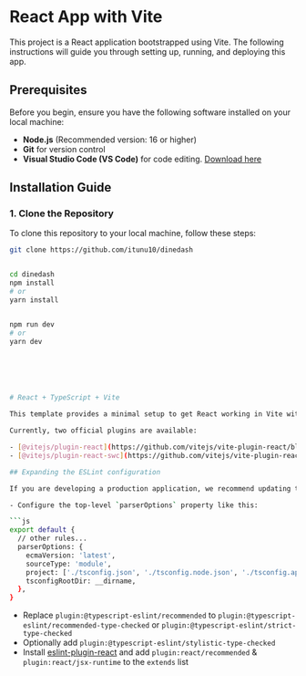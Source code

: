 # React App with Vite

This project is a React application bootstrapped using Vite. The following instructions will guide you through setting up, running, and deploying this app.

## Prerequisites

Before you begin, ensure you have the following software installed on your local machine:

- **Node.js** (Recommended version: 16 or higher)
- **Git** for version control
- **Visual Studio Code (VS Code)** for code editing. [Download here](https://code.visualstudio.com/download)

## Installation Guide

### 1. Clone the Repository

To clone this repository to your local machine, follow these steps:

```bash
git clone https://github.com/itunu10/dinedash


cd dinedash
npm install
# or
yarn install


npm run dev
# or
yarn dev






# React + TypeScript + Vite

This template provides a minimal setup to get React working in Vite with HMR and some ESLint rules.

Currently, two official plugins are available:

- [@vitejs/plugin-react](https://github.com/vitejs/vite-plugin-react/blob/main/packages/plugin-react/README.md) uses [Babel](https://babeljs.io/) for Fast Refresh
- [@vitejs/plugin-react-swc](https://github.com/vitejs/vite-plugin-react-swc) uses [SWC](https://swc.rs/) for Fast Refresh

## Expanding the ESLint configuration

If you are developing a production application, we recommend updating the configuration to enable type aware lint rules:

- Configure the top-level `parserOptions` property like this:

```js
export default {
  // other rules...
  parserOptions: {
    ecmaVersion: 'latest',
    sourceType: 'module',
    project: ['./tsconfig.json', './tsconfig.node.json', './tsconfig.app.json'],
    tsconfigRootDir: __dirname,
  },
}
```

- Replace `plugin:@typescript-eslint/recommended` to `plugin:@typescript-eslint/recommended-type-checked` or `plugin:@typescript-eslint/strict-type-checked`
- Optionally add `plugin:@typescript-eslint/stylistic-type-checked`
- Install [eslint-plugin-react](https://github.com/jsx-eslint/eslint-plugin-react) and add `plugin:react/recommended` & `plugin:react/jsx-runtime` to the `extends` list
